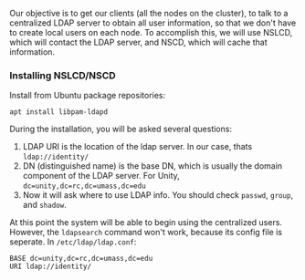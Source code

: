Our objective is to get our clients (all the nodes on the cluster), to talk to a centralized LDAP server to obtain all user information, so that we don't have to create local users on each node. To accomplish this, we will use NSLCD, which will contact the LDAP server, and NSCD, which will cache that information.

### Installing NSLCD/NSCD ###

Install from Ubuntu package repositories:
```
apt install libpam-ldapd
```

During the installation, you will be asked several questions:

1. LDAP URI is the location of the ldap server. In our case, thats `ldap://identity/`
1. DN (distinguished name) is the base DN, which is usually the domain component of the LDAP server. For Unity, `dc=unity,dc=rc,dc=umass,dc=edu`
1. Now it will ask where to use LDAP info. You should check `passwd`, `group`, and `shadow`.

At this point the system will be able to begin using the centralized users. However, the `ldapsearch` command won't work, because its config file is seperate. In `/etc/ldap/ldap.conf`:

```
BASE dc=unity,dc=rc,dc=umass,dc=edu
URI ldap://identity/
```